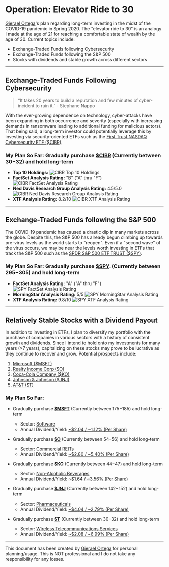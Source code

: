Operation: Elevator Ride to 30
=========================

[Gierael Ortega](https://linkedin.com/in/gieraelortega)'s plan regarding long-term investing in the midst of the COVID-19 pandemic in Spring 2020. The "elevator ride to 30" is an analogy I made at the age of 21 for reaching a comfortable state of wealth by the age of 30. Current topics include:

  * Exchange-Traded Funds following Cybersecurity
  * Exchange-Traded Funds following the S&P 500
  * Stocks with dividends and stable growth across different sectors

***

Exchange-Traded Funds Following Cybersecurity
------------

> “It takes 20 years to build a reputation and few minutes of cyber-incident to ruin it.” - Stephane Nappo

With the ever-growing dependence on technology, cyber-attacks have been expanding in both occurrence and severity (especially with increasing demands in ransomware leading to additional funding for malicious actors). That being said, a long-term investor could potentially leverage this by investing via security-oriented ETFs such as the [First Trust NASDAQ Cybersecurity ETF ($CIBR)](https://finance.yahoo.com/quote/CIBR).


### **My Plan So Far:** Gradually purchase [**$CIBR**](https://finance.yahoo.com/quote/CIBR) (Currently between $30-$32) and hold long-term ###

- **Top 10 Holdings:**
![CIBR Top 10 Holdings](Stocks/CIBR/CIBR_Holdings_2020-05-24.PNG)
- **FactSet Analysis Rating:** "B" ("A" thru "F")
![CIBR FactSet Analysis Rating](Stocks/CIBR/CIBR_FactSet_2020-05-24.PNG)
- **Ned Davis Research Group Analysis Rating:** 4.5/5.0
![CIBR Ned Davis Research Group Analysis Rating](Stocks/CIBR/CIBR_Ned_2020-05-24.PNG)
- **XTF Analysis Rating:** 8.2/10
![CIBR XTF Analysis Rating](Stocks/CIBR/CIBR_XTF_2020-05-24.PNG)

***

Exchange-Traded Funds following the S&P 500
------------

The COVID-19 pandemic has caused a drastic dip in many markets across the globe. Despite this, the S&P 500 has already begun climbing up towards pre-virus levels as the world starts to "reopen". Even if a "second wave" of the virus occurs, we may be near the levels worth investing in ETFs that track the S&P 500 such as the [SPDR S&P 500 ETF TRUST ($SPY)](https://finance.yahoo.com/quote/SPY).

### **My Plan So Far:** Gradually purchase [**$SPY**](https://finance.yahoo.com/quote/SPY). (Currently between $295-$305) and hold long-term ###

- **FactSet Analysis Rating:** "A" ("A" thru "F")
![SPY FactSet Analysis Rating](Stocks/SPY/SPY_FactSet_2020-05-27.PNG)
- **MorningStar Analysis Rating:** 5/5
![SPY MorningStar Analysis Rating](Stocks/SPY/SPY_MorningStar_2020-05-27.PNG)
- **XTF Analysis Rating:** 9.8/10
![SPY XTF Analysis Rating](Stocks/SPY/SPY_XTF_2020-05-27.PNG)

***

Relatively Stable Stocks with a Dividend Payout
------------

In addition to investing in ETFs, I plan to diversify my portfolio with the purchase of companies in various sectors with a history of consistent growth and dividends. Since I intend to hold onto my investments for many years (>7 years), capitalizing on these stocks may prove to be lucrative as they continue to recover and grow. Potential prospects include:

 1. [Microsoft ($MSFT)](https://finance.yahoo.com/quote/MSFT)
 2. [Realty Income Corp ($O)](https://finance.yahoo.com/quote/O)
 3. [Coca-Cola Company ($KO)](https://finance.yahoo.com/quote/KO)
 4. [Johnson & Johnson ($JNJ)](https://finance.yahoo.com/quote/JNJ)
 5. [AT&T ($T)](https://finance.yahoo.com/quote/T)

### **My Plan So Far:**

- Gradually purchase [**$MSFT**](https://finance.yahoo.com/quote/MSFT) (Currently between $175-$185) and hold long-term
  - Sector: [Software](https://www.marketscreener.com/MICROSOFT-CORPORATION-4835/)
  - Annual Dividend/Yield: [~$2.04 / ~1.12% (Per Share)](https://www.dividend.com/dividend-stocks/technology/application-software/msft-microsoft/)

- Gradually purchase [**$O**](https://finance.yahoo.com/quote/O) (Currently between $54-$56) and hold long-term
  - Sector: [Commercial REITs](https://www.marketscreener.com/REALTY-INCOME-CORPORATION-13868/)
  - Annual Dividend/Yield: [~$2.80 / ~5.40% (Per Share)](https://www.dividend.com/dividend-stocks/financial/reit-retail/o-realty-income-corp)

- Gradually purchase [**$KO**](https://finance.yahoo.com/quote/KO) (Currently between $44-$47) and hold long-term
  - Sector: [Non-Alcoholic Beverages](https://www.marketscreener.com/KOSPI-COMPOSITE-INDEX-2355012/)
  - Annual Dividend/Yield: [~$1.64 / ~3.56% (Per Share)](https://www.dividend.com/dividend-stocks/consumer-goods/beverages-soft-drinks/ko-coca-cola-co)

- Gradually purchase [**$JNJ**](https://finance.yahoo.com/quote/JNJ) (Currently between $142-$152) and hold long-term
  - Sector: [Pharmaceuticals](https://www.marketscreener.com/JOHNSON-JOHNSON-4832/)
  - Annual Dividend/Yield: [~$4.04 / ~2.79% (Per Share)](https://www.dividend.com/dividend-stocks/healthcare/drug-manufacturers-major/jnj-johnson-and-johnson)

- Gradually purchase [**$T**](https://finance.yahoo.com/quote/T) (Currently between $30-$32) and hold long-term
  - Sector: [Wireless Telecommunications Services](https://www.marketscreener.com/AT-T-INC-14324/)
  - Annual Dividend/Yield: [~$2.08 / ~6.99% (Per Share)](https://www.dividend.com/dividend-stocks/technology/telecom-services-domestic/t-atandt)

***

This document has been created by [Gierael Ortega](https://linkedin.com/in/gieraelortega) for personal planning/usage. This is NOT professional and I do not take any responsibility for any losses.
